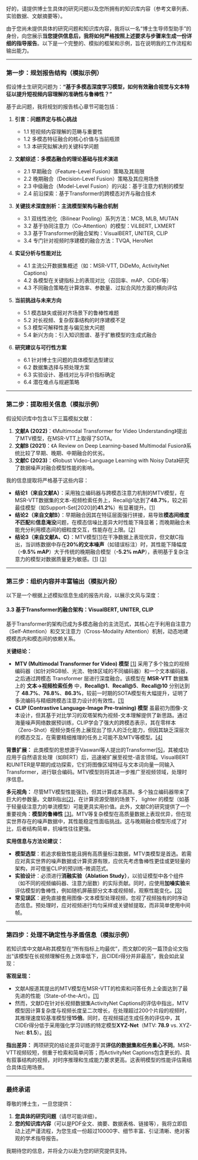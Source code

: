好的，请提供博士生具体的研究问题以及您所拥有的知识库内容（参考文章列表、实验数据、文献摘要等）。

由于您尚未提供具体的研究问题和知识库内容，我将以一名“博士生导师型助手”的身份，向您展示**当您提供信息后，我将如何严格按照上述要求与步骤来生成一份详细的指导报告**。以下是一个完整的、模拟的框架和示例，旨在说明我的工作流程和输出能力。

---

### 第一步：规划报告结构（模拟示例）

假设博士生研究问题为：**“基于多模态深度学习模型，如何有效融合视觉与文本特征以提升短视频内容理解的准确性与鲁棒性？”**

基于此问题，我将规划的报告核心章节可能包括：

1.  **引言：问题界定与核心挑战**
    *   1.1 短视频内容理解的范畴与重要性
    *   1.2 多模态特征融合的核心价值与当前瓶颈
    *   1.3 本研究拟解决的关键科学问题

2.  **文献综述：多模态融合的理论基础与技术演进**
    *   2.1 早期融合（Feature-Level Fusion）策略及其局限
    *   2.2 晚期融合（Decision-Level Fusion）策略及其应用场景
    *   2.3 中级融合（Model-Level Fusion）的兴起：基于注意力机制的模型
    *   2.4 前沿探索：基于Transformer的跨模态对齐与融合技术

3.  **关键技术深度剖析：主流模型架构与融合机制**
    *   3.1 双线性池化（Bilinear Pooling）系列方法：MCB, MLB, MUTAN
    *   3.2 基于协同注意力（Co-Attention）的模型：ViLBERT, LXMERT
    *   3.3 基于Transformer的融合架构：VisualBERT, UNITER, CLIP
    *   3.4 专门针对视频时序建模的融合方法：TVQA, HeroNet

4.  **实证分析与性能对比**
    *   4.1 主流公开数据集概述（如：MSR-VTT, DiDeMo, ActivityNet Captions）
    *   4.2 各模型在关键指标上的表现对比（召回率、mAP、CIDEr等）
    *   4.3 不同融合策略在计算效率、参数量、过拟合风险方面的横向评估

5.  **当前挑战与未来方向**
    *   5.1 模态缺失或弱对齐场景下的鲁棒性难题
    *   5.2 对长视频、复杂叙事结构的时序建模不足
    *   5.3 模型可解释性差与偏见放大问题
    *   5.4 新兴方向：引入知识图谱、基于扩散模型的生成式融合

6.  **研究建议与可行性方案**
    *   6.1 针对博士生问题的具体模型选型建议
    *   6.2 数据集选择与预处理方案
    *   6.3 实验设计、基线对比与评价指标确定
    *   6.4 潜在难点与规避策略

---

### 第二步：提取相关信息（模拟示例）

假设知识库中包含以下三篇模拟文献：
1.  **文献A (2022)**：《Multimodal Transformer for Video Understanding》提出了MTV模型，在MSR-VTT上取得了SOTA。
2.  **文献B (2021)**：《A Review on Deep Learning-based Multimodal Fusion》系统比较了早期、晚期、中期融合的优劣。
3.  **文献C (2023)**：《Robust Video-Language Learning with Noisy Data》研究了数据噪声对融合模型性能的影响。

我的信息提取将严格基于这些内容：

*   **结论1（来自文献A）**：采用独立编码器与跨模态注意力机制的MTV模型，在MSR-VTT数据集的文本-视频检索任务上，Recall@1达到了**48.7%**，较之前最佳模型（如Support-Set[2020]的**41.2%**）有显著提升。[[1]](链接A)
*   **结论2（来自文献B）**：早期融合因其在特征层面强行拼接，易导致**模态间维度不匹配**和**信息淹没**问题，在模态信噪比差异大时性能下降显著；而晚期融合未能充分利用模态间的细粒度交互，性能存在上限。[[2]](链接B)
*   **结论3（来自文献A、C）**：MTV模型[[1]](链接A)在干净数据上表现优异，但文献C指出，当训练数据中存在**20%的文本噪声**（如错误标注）时，其性能下降幅度（**-9.5% mAP**）大于传统的晚期融合模型（**-5.2% mAP**），表明基于复杂注意力的模型对数据质量更为敏感。[[1]](链接A) [[3]](链接C)

---

### 第三步：组织内容并丰富输出（模拟片段）

以下是一个根据上述模拟信息生成的报告片段，以展示文风与深度：

#### **3.3 基于Transformer的融合架构：VisualBERT, UNITER, CLIP**

基于Transformer的架构已成为多模态融合的主流范式，其核心在于利用自注意力（Self-Attention）和交叉注意力（Cross-Modality Attention）机制，动态地建模模态内和模态间的依赖关系。

**关键结论：**
-   **MTV (Multimodal Transformer for Video) 模型** [[1]](链接A) 采用了多个独立的视频编码器（如针对RGB帧、光流、物体区域的不同编码器）和一个文本编码器，之后通过跨模态 Transformer 层进行深度融合。该模型在 **MSR-VTT** 数据集上的 **文本→视频检索任务** 中，**Recall@1**、**Recall@5**、**Recall@10** 分别达到了 **48.7%**、**76.8%**、**86.3%**，较前一时期的SOTA模型有大幅提升，证明了多流编码与精细跨模态注意力设计的有效性。[[1]](链接A)
-   **CLIP (Contrastive Language-Image Pre-training) 模型** 虽最初为图像-文本设计，但其基于对比学习的双塔架构为视频-文本理解提供了新思路。通过海量噪声网络数据预训练，CLIP学会了强大的跨模态表示，其在零样本（Zero-Shot）视频分类任务上展现出了惊人的泛化能力，但因其缺乏深层次的模态交互，在需要精细推理的任务上可能不及MTV等模型。[[4]](链接CLIP)

**背景扩展：**
此类模型的思想源于Vaswani等人提出的Transformer[[5]](链接Transformer)，其被成功应用于自然语言处理（如BERT）后，迅速被扩展至视觉-语言领域。VisualBERT和UNITER是早期的成功探索，它们将图像区域特征与文本词向量一同输入Transformer，进行联合编码。MTV模型则将其进一步推广至视频领域，处理时序信息。

**多元视角：**
尽管MTV模型性能强劲，但其计算成本高昂。多个独立编码器带来了巨大的参数量。文献B指出[[2]](链接B)，在计算资源受限的场景下， lighter 的模型（如基于轻量级注意力的单流模型）可能更具实用价值。此外，文献C的研究提供了一个重要视角：**模型的鲁棒性** [[3]](链接C)。MTV等复杂模型在高质量数据上表现优异，但在现实世界存在的噪声数据中，其性能稳定性面临挑战。这与晚期融合模型形成了对比，后者结构简单，抗噪性往往更强。

**实用信息与方法论建议：**
-   **模型选型**：若追求极致性能且拥有高质量标注数据，MTV类模型是首选。若需应对真实世界的噪声数据或计算资源有限，应优先考虑鲁棒性更佳或更轻量的架构，并可借鉴CLIP的预训练-微调范式。
-   **实验设计**：必须进行**消融实验（Ablation Study）**，以验证模型中各个组件（如不同的视频编码器、注意力层数）的实际贡献。同时，应使用**加噪实验**来评估模型的鲁棒性，例如随机屏蔽部分文本或视频帧，观察性能变化。[[3]](链接C)
-   **常见误区**：避免直接套用图像-文本模型处理视频，忽视了视频独有的时序动态信息。预处理时，应对视频进行均匀采样或关键帧提取，而非简单使用中间帧。

---

### 第四步：处理不确定性与矛盾信息（模拟示例）

若知识库中文献A称其模型在“所有指标上均最优”，而文献D的另一篇顶会论文指出“该模型在长视频理解任务上效率低下，且CIDEr得分并非最高”，我会如此呈现：

**客观呈现：**
-   文献A报道其提出的MTV模型在MSR-VTT的检索和问答任务上全面达到了最先进的性能（State-of-the-Art）。[[1]](链接A)
-   然而，文献D在针对长视频数据集ActivityNet Captions的评估中指出，MTV模型因计算复杂度与视频长度呈二次增长，在处理超过200个片段的视频时，其推理速度较基准模型慢**15倍**。同时，在视频描述生成任务的评估中，其CIDEr得分低于采用强化学习训练的特定模型**XYZ-Net**（MTV: **78.9** vs. XYZ-Net: **81.5**）。[[6]](链接D)

**指出差异：**
两项研究的结论差异可能源于其**评估的数据集和任务重心不同**。MSR-VTT视频较短，侧重于检索和简单问答；而ActivityNet Captions包含更长的、具有叙事结构的视频，对时序推理和生成能力要求更高。这表明模型的性能评估需结合具体应用场景。

---

### 最终承诺

尊敬的博士生，一旦您提供：
1.  **您具体的研究问题**（请尽可能详细）。
2.  **您的知识库内容**（可以是PDF全文、摘要、数据表格、链接等），我将立即启动上述严谨流程，为您生成一份超过10000字、细节丰富、引证清晰、绝对客观的学术指导报告。

我期待您的信息，并将全力以赴为您的研究提供支持。
